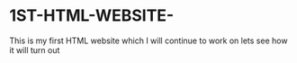 # 1ST-HTML-WEBSITE-
This is my first HTML website which I will continue to work on lets see how it will turn out

